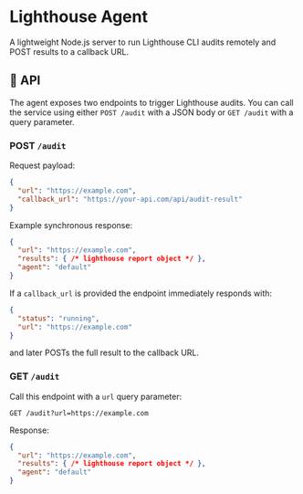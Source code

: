 # Lighthouse Agent

A lightweight Node.js server to run Lighthouse CLI audits remotely and POST results to a callback URL.

## 🧪 API

The agent exposes two endpoints to trigger Lighthouse audits. You can call the
service using either `POST /audit` with a JSON body or `GET /audit` with a query
parameter.

### POST `/audit`

Request payload:
```json
{
  "url": "https://example.com",
  "callback_url": "https://your-api.com/api/audit-result"
}
```

Example synchronous response:
```json
{
  "url": "https://example.com",
  "results": { /* lighthouse report object */ },
  "agent": "default"
}
```

If a `callback_url` is provided the endpoint immediately responds with:
```json
{
  "status": "running",
  "url": "https://example.com"
}
```
and later POSTs the full result to the callback URL.

### GET `/audit`

Call this endpoint with a `url` query parameter:

```
GET /audit?url=https://example.com
```

Response:
```json
{
  "url": "https://example.com",
  "results": { /* lighthouse report object */ },
  "agent": "default"
}
```
